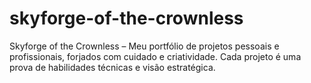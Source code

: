 # skyforge-of-the-crownless
Skyforge of the Crownless – Meu portfólio de projetos pessoais e profissionais, forjados com cuidado e criatividade. Cada projeto é uma prova de habilidades técnicas e visão estratégica.
